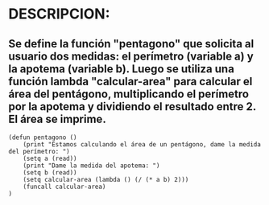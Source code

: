 # DESCRIPCION:
## Se define la función "pentagono" que solicita al usuario dos medidas: el perímetro (variable a) y la apotema (variable b). Luego se utiliza una función lambda "calcular-area" para calcular el área del pentágono, multiplicando el perímetro por la apotema y dividiendo el resultado entre 2. El área se imprime.
~~~
(defun pentagono ()
	(print "Estamos calculando el área de un pentágono, dame la medida del perímetro: ")
	(setq a (read))
	(print "Dame la medida del apotema: ")
	(setq b (read))
	(setq calcular-area (lambda () (/ (* a b) 2)))
	(funcall calcular-area)
)
~~~